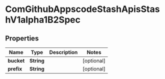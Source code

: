 
# ComGithubAppscodeStashApisStashV1alpha1B2Spec

## Properties
Name | Type | Description | Notes
------------ | ------------- | ------------- | -------------
**bucket** | **String** |  |  [optional]
**prefix** | **String** |  |  [optional]




